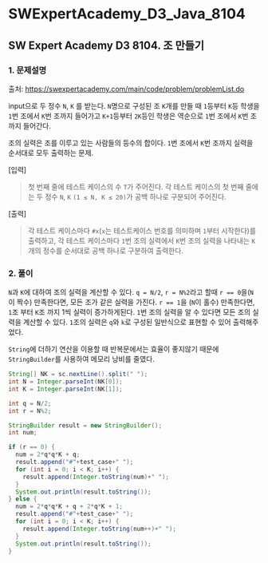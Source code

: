 # SWExpertAcademy_D3_Java_8104

## SW Expert Academy D3 8104. 조 만들기

### 1. 문제설명

출처: https://swexpertacademy.com/main/code/problem/problemList.do

input으로 두 정수 `N`, `K` 를 받는다. `N`명으로 구성된 조 `K`개를 만들 때 `1`등부터 `K`등 학생을 `1`번 조에서 `K`번 조까지 들어가고 `K+1`등부터 `2K`등인 학생은 역순으로 `1`번 조에서 `K`번 조까지 들어간다.

조의 실력은 조를 이루고 있는 사람들의 등수의 합이다. `1`번 조에서 `K`번 조까지 실력을 순서대로 모두 출력하는 문제.

[입력]
> 첫 번째 줄에 테스트 케이스의 수 `T`가 주어진다.
> 각 테스트 케이스의 첫 번째 줄에는 두 정수 `N`, `K` `(1 ≤ N, K ≤ 20)`가 공백 하나로 구분되어 주어진다.

[출력]

> 각 테스트 케이스마다 `#x`(`x`는 테스트케이스 번호를 의미하며 `1`부터 시작한다)를 출력하고,
> 각 테스트 케이스마다 `1`번 조의 실력에서 `K`번 조의 실력을 나타내는 `K`개의 정수를 순서대로 공백 하나로 구분하여 출력한다.

### 2. 풀이

`N`과 `K`에 대하여 조의 실력을 계산할 수 있다. `q = N/2`, `r = N%2`라고 할때 `r == 0`을(`N`이 짝수) 만족한다면, 모든 조가 같은 실력을 가진다. `r == 1`을 (`N`이 홀수) 만족한다면, `1`조 부터 `K`조 까지 1씩 실력이 증가하게된다. `1`번 조의 실력을 알 수 있다면 모든 조의 실력을 계산할 수 있다. `1`조의 실력은 `q`와 `k`로 구성된 일반식으로 표현할 수 있어 출력해주었다.

`String`에 더하기 연산을 이용할 때 반복문에서는 효율이 좋지않기 때문에 `StringBuilder`를 사용하여 메모리 낭비를 줄였다.


```java
String[] NK = sc.nextLine().split(" ");
int N = Integer.parseInt(NK[0]);
int K = Integer.parseInt(NK[1]);

int q = N/2;
int r = N%2;

StringBuilder result = new StringBuilder();
int num;

if (r == 0) {
  num = 2*q*q*K + q;
  result.append("#"+test_case+" ");
  for (int i = 0; i < K; i++) {
    result.append(Integer.toString(num)+" ");
  }
  System.out.println(result.toString());
} else {
  num = 2*q*q*K + q + 2*q*K + 1;
  result.append("#"+test_case+" ");
  for (int i = 0; i < K; i++) {
    result.append(Integer.toString(num++)+" ");
  }
  System.out.println(result.toString());
}
```
